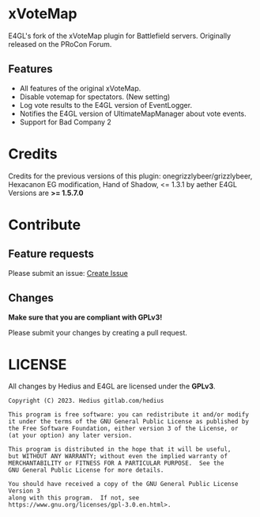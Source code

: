 # xVoteMap

E4GL's fork of the xVoteMap plugin for Battlefield servers. Originally released on the PRoCon Forum.


## Features
* All features of the original xVoteMap.
* Disable votemap for spectators. (New setting)
* Log vote results to the E4GL version of EventLogger.
* Notifies the E4GL version of UltimateMapManager about vote events.
* Support for Bad Company 2

# Credits
Credits for the previous versions of this plugin: onegrizzlybeer/grizzlybeer, Hexacanon EG modification, Hand of Shadow, <= 1.3.1 by aether
E4GL Versions are **>= 1.5.7.0**

# Contribute
## Feature requests
Please submit an issue: [Create Issue](https://gitlab.com/e4gl/xVotemap/-/issues/new)

## Changes
**Make sure that you are compliant with GPLv3!**

Please submit your changes by creating a pull request. 

# LICENSE
All changes by Hedius and E4GL are licensed under the **GPLv3**.

```
Copyright (C) 2023. Hedius gitlab.com/hedius

This program is free software: you can redistribute it and/or modify
it under the terms of the GNU General Public License as published by
the Free Software Foundation, either version 3 of the License, or
(at your option) any later version.

This program is distributed in the hope that it will be useful,
but WITHOUT ANY WARRANTY; without even the implied warranty of
MERCHANTABILITY or FITNESS FOR A PARTICULAR PURPOSE.  See the
GNU General Public License for more details.

You should have received a copy of the GNU General Public License Version 3
along with this program.  If not, see https://www.gnu.org/licenses/gpl-3.0.en.html>.
```
